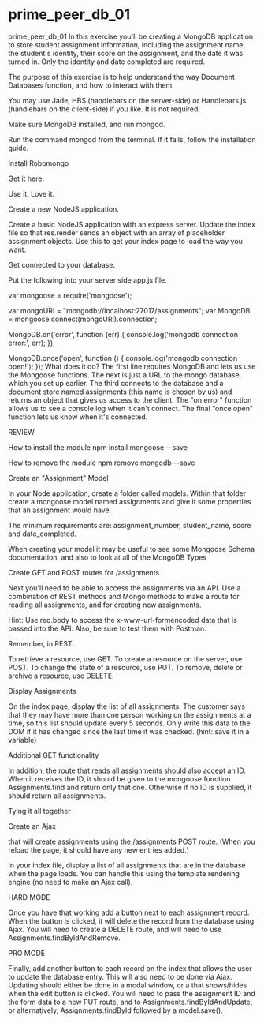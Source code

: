 # prime_peer_db_01
prime_peer_db_01
In this exercise you'll be creating a MongoDB application to store student assignment information, including the assignment name, the student's identity, their score on the assignment, and the date it was turned in. Only the identity and date completed are required.

The purpose of this exercise is to help understand the way Document Databases function, and how to interact with them.

You may use Jade, HBS (handlebars on the server-side) or Handlebars.js (handlebars on the client-side) if you like. It is not required.

Make sure MongoDB installed, and run mongod.

Run the command mongod from the terminal. If it fails, follow the installation guide.

Install Robomongo

Get it here.

Use it. Love it.

Create a new NodeJS application.

Create a basic NodeJS application with an express server. Update the index file so that res.render sends an object with an array of placeholder assignment objects. Use this to get your index page to load the way you want.

Get connected to your database.

Put the following into your server side app.js file.

var mongoose = require('mongoose');

var mongoURI = "mongodb://localhost:27017/assignments";
var MongoDB = mongoose.connect(mongoURI).connection;

MongoDB.on('error', function (err) {
    console.log('mongodb connection error:', err);
});

MongoDB.once('open', function () {
  console.log('mongodb connection open!');
});
What does it do? The first line requires MongoDB and lets us use the Mongoose functions. The next is just a URL to the mongo database, which you set up earlier. The third connects to the database and a document store named assignments (this name is chosen by us) and returns an object that gives us access to the client. The "on error" function allows us to see a console log when it can't connect. The final "once open" function lets us know when it's connected.

REVIEW

How to install the module npm install mongoose --save

How to remove the module npm remove mongodb --save

Create an "Assignment" Model

In your Node application, create a folder called models. Within that folder create a mongoose model named assignments and give it some properties that an assignment would have.

The minimum requirements are: assignment_number, student_name, score and date_completed.

When creating your model it may be useful to see some Mongoose Schema documentation, and also to look at all of the MongoDB Types

Create GET and POST routes for /assignments

Next you'll need to be able to access the assignments via an API. Use a combination of REST methods and Mongo methods to make a route for reading all assignments, and for creating new assignments.

Hint: Use req.body to access the x-www-url-formencoded data that is passed into the API. Also, be sure to test them with Postman.

Remember, in REST:

To retrieve a resource, use GET. To create a resource on the server, use POST. To change the state of a resource, use PUT. To remove, delete or archive a resource, use DELETE.

Display Assignments

On the index page, display the list of all assignments. The customer says that they may have more than one person working on the assignments at a time, so this list should update every 5 seconds. Only write this data to the DOM if it has changed since the last time it was checked. (hint: save it in a variable)

Additional GET functionality

In addition, the route that reads all assignments should also accept an ID. When it receives the ID, it should be given to the mongoose function Assignments.find and return only that one. Otherwise if no ID is supplied, it should return all assignments.

Tying it all together

Create an Ajax <form> that will create assignments using the /assignments POST route. (When you reload the page, it should have any new entries added.)

In your index file, display a list of all assignments that are in the database when the page loads. You can handle this using the template rendering engine (no need to make an Ajax call).

HARD MODE

Once you have that working add a button next to each assignment record. When the button is clicked, it will delete the record from the database using Ajax. You will need to create a DELETE route, and will need to use Assignments.findByIdAndRemove.

PRO MODE

Finally, add another button to each record on the index that allows the user to update the database entry. This will also need to be done via Ajax. Updating should either be done in a modal window, or a <form> that shows/hides when the edit button is clicked. You will need to pass the assignment ID and the form data to a new PUT route, and to Assignments.findByIdAndUpdate, or alternatively, Assignments.findById followed by a model.save().
